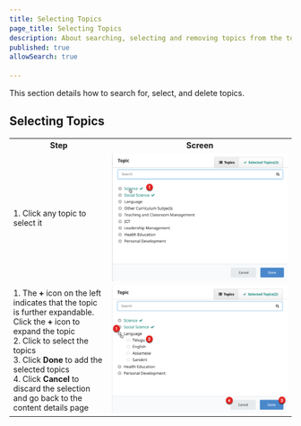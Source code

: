 ```yaml
---
title: Selecting Topics
page_title: Selecting Topics
description: About searching, selecting and removing topics from the topic selector
published: true
allowSearch: true

---
```


This section details how to search for, select, and delete topics.

## Selecting Topics

<table>
  <tr>
    <th style="width:35%;">Step</th>
    <th style="width:65%;">Screen</th>
  </tr> 
  <tr>
      <td>1. Click any topic to select it
    </td>
    <td><img src="./images/topic_tree/topictree5.png"></td>
  </tr> 
  <tr>
  <td>1. The <b>+</b> icon on the left indicates that the topic is further expandable. Click the <b>+</b> icon to expand the topic <br>2. Click to select the topics <br>3. Click <b>Done</b> to add the selected topics <br>4. Click <b>Cancel</b> to discard the selection and go back to the content details page</td>
    <td><img src="./images/topic_tree/topictree6.png"></td>
  </tr>
</table>




